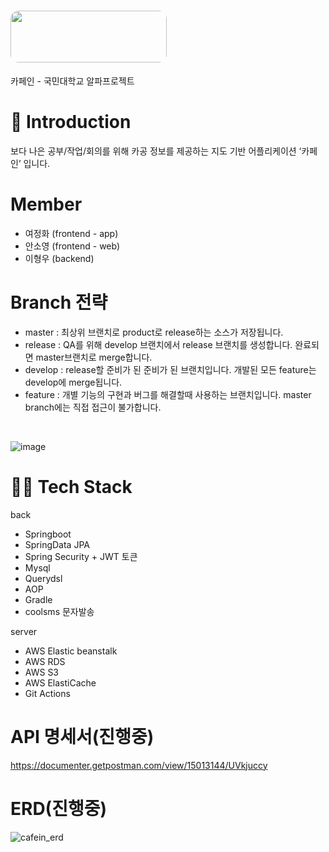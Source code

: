 # <img src="https://s3.us-west-2.amazonaws.com/secure.notion-static.com/effa2101-effa-4cdf-9a75-0d4423db1b82/cafein_main_color.svg?X-Amz-Algorithm=AWS4-HMAC-SHA256&X-Amz-Content-Sha256=UNSIGNED-PAYLOAD&X-Amz-Credential=AKIAT73L2G45EIPT3X45%2F20220518%2Fus-west-2%2Fs3%2Faws4_request&X-Amz-Date=20220518T092431Z&X-Amz-Expires=86400&X-Amz-Signature=0c67660417e5747ba038537368d943f07b6c60988934917ea89a490afcfc6cc2&X-Amz-SignedHeaders=host&response-content-disposition=filename%20%3D%22cafein_main%2520color.svg%22&x-id=GetObject" style="display: inline-block; overflow: hidden; border-radius: 13px; width: 250px; height: 83px;">
카페인 - 국민대학교 알파프로젝트

# 📌 Introduction
보다 나은 공부/작업/회의를 위해 카공 정보를 제공하는 지도 기반 어플리케이션 ‘카페인’ 입니다.

# Member
- 여정화 (frontend - app)
- 안소영 (frontend - web)
- 이형우 (backend)

# Branch 전략
 - master : 최상위 브랜치로 product로 release하는 소스가 저장됩니다.
 - release : QA를 위해 develop 브랜치에서 release 브랜치를 생성합니다. 완료되면 master브랜치로 merge합니다.
 - develop : release할 준비가 된 준비가 된 브랜치입니다. 개발된 모든 feature는 develop에 merge됩니다.
 - feature : 개별 기능의 구현과 버그를 해결할때 사용하는 브랜치입니다. master branch에는 직접 접근이 불가합니다.
 
 <br/>
 
 ![image](https://user-images.githubusercontent.com/69441691/152711253-348c902b-2058-4b5b-93cf-59eb8d92823f.png)

# 👨‍💻 Tech Stack
back 
- Springboot
- SpringData JPA
- Spring Security + JWT 토큰
- Mysql
- Querydsl
- AOP
- Gradle
- coolsms 문자발송

server 
- AWS Elastic beanstalk
- AWS RDS
- AWS S3
- AWS ElastiCache
- Git Actions

# API 명세서(진행중)
https://documenter.getpostman.com/view/15013144/UVkjuccy

# ERD(진행중)
![cafein_erd](https://user-images.githubusercontent.com/77663506/169005512-7e46d277-d376-4903-bab5-709fe68e1754.png)
